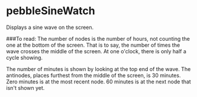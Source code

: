 pebbleSineWatch
===============

Displays a sine wave on the screen.  

###To read:
The number of nodes is the number of hours, not counting the one at the bottom of the screen.  That is to say, the number of times the wave crosses the middle of the screen.  At one o'clock, there is only half a cycle showing.

The number of minutes is shown by looking at the top end of the wave.  The antinodes, places furthest from the middle of the screen, is 30 minutes.  Zero minutes is at the most recent node.  60 minutes is at the next node that isn't shown yet.

